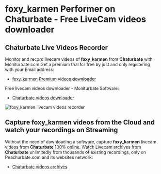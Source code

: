 # foxy_karmen Performer on Chaturbate - Free LiveCam videos downloader

## Chaturbate Live Videos Recorder

Monitor and record livecam videos of **foxy_karmen** from **Chaturbate** with Moniturbate.com
Get a premium trial for free by just and only registering with your Email address:
* [foxy_karmen Premium videos downloader](https://moniturbate.com/request-demo-licence-key.html)

Free livecam videos downloader - Moniturbate Software:
* [Chaturbate videos downloader](https://moniturbate.com/moniturbate-download-software.html)

![foxy_karmen livecam videos recorder](https://peachurnet.com/templates/moniturbate-software.png)


## Capture foxy_karmen videos from the Cloud and watch your recordings on Streaming

Without the need of downloading a software, capture **foxy_karmen** livecam videos from **Chaturbate** 100% online.
Watch Livecam archives from **Chaturbate** unlimitedly from thousands of existing recordings, only on Peachurbate.com and its websites network:
* [Chaturbate videos archives](https://peachurnet.com/)